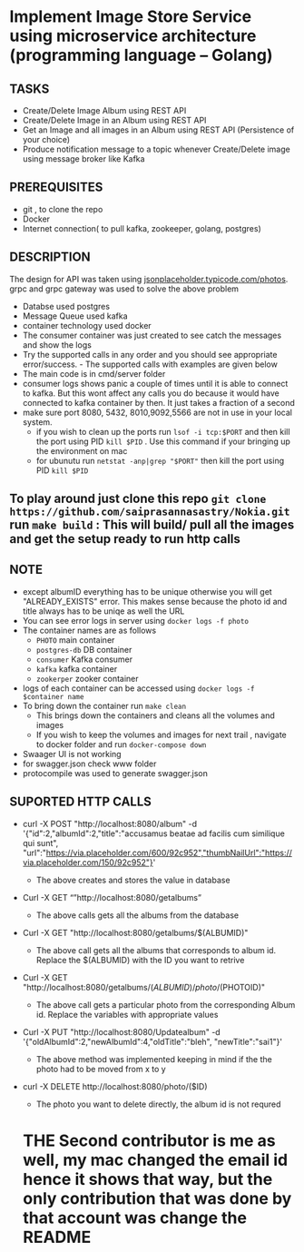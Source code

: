 # Implement Image Store Service using microservice architecture (programming language – Golang)

## TASKS
- Create/Delete Image Album using REST API
- Create/Delete Image in an Album using REST API
- Get an Image and all images in an Album using REST API (Persistence of your choice)
- Produce notification message to a topic whenever Create/Delete image using message broker like Kafka

## PREREQUISITES
- git , to clone the repo
- Docker
- Internet connection( to pull kafka, zookeeper, golang, postgres)

## DESCRIPTION
The design for API was taken using [jsonplaceholder.typicode.com/photos](jsonplaceholder.typicode.com/photos).
grpc and grpc gateway was used to solve the above problem
- Databse used postgres
- Message Queue used kafka
- container technology used docker
- The consumer container was just created to see catch the messages and show the logs
- Try the supported calls in any order and you should see appropriate error/success. - The supported calls with examples are given below
- The main code is in cmd/server folder
- consumer logs shows panic a couple of times until it is able to connect to kafka. But this wont affect any calls you do because it would have connected to kafka container by then. It just takes a fraction of a second
- make sure port 8080, 5432, 8010,9092,5566 are not in use in your local system. 
  - if you wish to clean up the ports run `lsof -i tcp:$PORT` and then kill the port using PID `kill $PID` . Use this command if your bringing up the environment on mac
  - for ubunutu  run `netstat -anp|grep "$PORT"` then kill the port using PID `kill $PID` 

## To play around just clone this repo `git clone https://github.com/saiprasannasastry/Nokia.git` run `make build` : This will build/ pull all the images and get the setup ready to run http calls

  ## NOTE
  - except albumID everything has to be unique otherwise you will get "ALREADY_EXISTS" error. This makes sense because the photo id and title always has to be uniqe as well the URL
  - You can see error logs in server using `docker logs -f photo`
  - The container names are as follows
    - `PHOTO` main container
    - `postgres-db` DB container
    - `consumer` Kafka consumer
    - `kafka` kafka container
    - `zookerper` zooker container
   - logs of each container can be accessed using `docker logs -f $container name`
  - To bring down the container run `make clean`
    - This brings down the containers and cleans all the volumes and images
    - If you wish to keep the volumes and images for next trail , navigate to docker folder and run `docker-compose down`
  - Swaager UI is not working
  - for swagger.json check www folder
  - protocompile was used to generate swagger.json

## SUPORTED HTTP CALLS
- curl -X POST "http://localhost:8080/album" -d '{"id":2,"albumId":2,"title":"accusamus beatae ad facilis cum similique qui sunt",
"url":"https://via.placeholder.com/600/92c952","thumbNailUrl":"https://via.placeholder.com/150/92c952"}'
  - The above creates and stores the value in database

- Curl -X GET “”http://localhost:8080/getalbums”
  - The above calls gets all the albums from the database

- Curl -X GET "http://localhost:8080/getalbums/$(ALBUMID)"
  - The above call gets all the albums that corresponds to album id. Replace the $(ALBUMID) with the ID you want to retrive
  
- Curl -X GET "http://localhost:8080/getalbums/$(ALBUMID)/photo/$(PHOTOID)"
  - The above call gets a particular photo from the corresponding Album id. Replace the variables with appropriate values
     
- Curl -X PUT "http://localhost:8080/Updatealbum" -d '{"oldAlbumId":2,"newAlbumId":4,"oldTitle":"bleh", "newTitle":"sai1"}'
  - The above method was implemented keeping in mind if the the photo had to be moved from x to y
  
- curl -X DELETE http://localhost:8080/photo/($ID)
  - The photo you want to delete directly, the album id is not requred
  
  # THE Second contributor is me as well, my mac changed the email id hence it shows that way, but the only contribution that was done by that account was change the README

